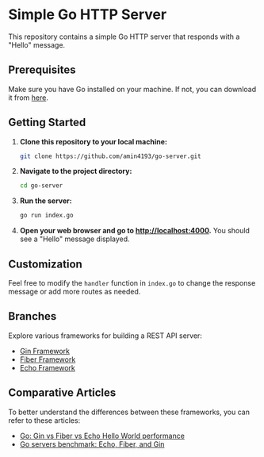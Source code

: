 # Simple Go HTTP Server

This repository contains a simple Go HTTP server that responds with a "Hello" message.

## Prerequisites

Make sure you have Go installed on your machine. If not, you can download it from [here](https://golang.org/dl/).

## Getting Started

1. **Clone this repository to your local machine:**
    ```bash
    git clone https://github.com/amin4193/go-server.git
    ```

2. **Navigate to the project directory:**
    ```bash
    cd go-server
    ```

3. **Run the server:**
    ```bash
    go run index.go
    ```

4. **Open your web browser and go to [http://localhost:4000](http://localhost:4000).** You should see a "Hello" message displayed.

## Customization

Feel free to modify the `handler` function in `index.go` to change the response message or add more routes as needed.

## Branches

Explore various frameworks for building a REST API server:
- [Gin Framework](../../tree/framework/gin)
- [Fiber Framework](../../tree/framework/fiber)
- [Echo Framework](../../tree/framework/echo)


## Comparative Articles

To better understand the differences between these frameworks, you can refer to these articles:
- [Go: Gin vs Fiber vs Echo Hello World performance](https://medium.com/deno-the-complete-reference/go-gin-vs-fiber-vs-echo-hello-world-performance-a69a76a64d34)
- [Go servers benchmark: Echo, Fiber, and Gin](https://blog.stackademic.com/go-servers-benchmark-echo-fiber-and-gin-caadd9a78319)


